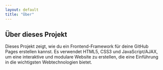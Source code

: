 ```yaml
---
layout: default
title: "Über"
---
```


## Über dieses Projekt

Dieses Projekt zeigt, wie du ein Frontend-Framework für deine GitHub Pages erstellen kannst. Es verwendet HTML5, CSS3 und JavaScript/AJAX, um eine interaktive und modulare Website zu erstellen, die eine Einführung in die wichtigsten Webtechnologien bietet.